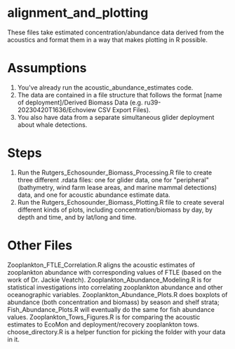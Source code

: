 # alignment_and_plotting

These files take estimated concentration/abundance data derived from the acoustics and format them in a way that makes plotting in R possible.

# Assumptions

1. You've already run the acoustic_abundance_estimates code.
2. The data are contained in a file structure that follows the format [name of deployment]/Derived Biomass Data (e.g. ru39-20230420T1636/Echoview CSV Export Files).
3. You also have data from a separate simultaneous glider deployment about whale detections.

# Steps

1. Run the Rutgers_Echosounder_Biomass_Processing.R file to create three different .rdata files: one for glider data, one for "peripheral" (bathymetry, wind farm lease areas, and marine mammal detections) data, and one for acoustic abundance estimate data.
2. Run the Rutgers_Echosounder_Biomass_Plotting.R file to create several different kinds of plots, including concentration/biomass by day, by depth and time, and by lat/long and time.

# Other Files

Zooplankton_FTLE_Correlation.R aligns the acoustic estimates of zooplankton abundance with corresponding values of FTLE (based on the work of Dr. Jackie Veatch). Zooplankton_Abundance_Modeling.R is for statistical investigations into correlating zooplankton abundance and other oceanographic variables. Zooplankton_Abundance_Plots.R does boxplots of abundance (both concentration and biomass) by season and shelf strata; Fish_Abundance_Plots.R will eventually do the same for fish abundance values. Zooplankton_Tows_Figures.R is for comparing the acoustic estimates to EcoMon and deployment/recovery zooplankton tows. choose_directory.R is a helper function for picking the folder with your data in it.
